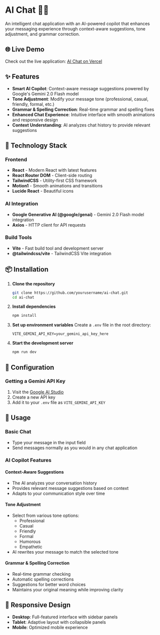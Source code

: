 # AI Chat 🤖💬

An intelligent chat application with an AI-powered copilot that enhances your messaging experience through context-aware suggestions, tone adjustment, and grammar correction.

## 🌐 Live Demo

Check out the live application: [AI Chat on Vercel](https://ai-chat-eta-seven.vercel.app/)

## ✨ Features

- **Smart AI Copilot**: Context-aware message suggestions powered by Google's Gemini 2.0 Flash model
- **Tone Adjustment**: Modify your message tone (professional, casual, friendly, formal, etc.)
- **Grammar & Spelling Correction**: Real-time grammar and spelling fixes
- **Enhanced Chat Experience**: Intuitive interface with smooth animations and responsive design
- **Context Understanding**: AI analyzes chat history to provide relevant suggestions

## 🚀 Technology Stack

### Frontend
- **React** - Modern React with latest features
- **React Router DOM** - Client-side routing
- **TailwindCSS** - Utility-first CSS framework
- **Motion1** - Smooth animations and transitions
- **Lucide React** - Beautiful icons

### AI Integration
- **Google Generative AI (@google/genai)** - Gemini 2.0 Flash model integration
- **Axios** - HTTP client for API requests

### Build Tools
- **Vite** - Fast build tool and development server
- **@tailwindcss/vite** - TailwindCSS Vite integration


## 📦 Installation

1. **Clone the repository**
   ```bash
   git clone https://github.com/yourusername/ai-chat.git
   cd ai-chat
   ```

2. **Install dependencies**
   ```bash
   npm install
   ```

3. **Set up environment variables**
   Create a `.env` file in the root directory:
   ```env
   VITE_GEMINI_API_KEY=your_gemini_api_key_here
   ```

4. **Start the development server**
   ```bash
   npm run dev
   ```

## 🔧 Configuration

### Getting a Gemini API Key

1. Visit the [Google AI Studio](https://makersuite.google.com/app/apikey)
2. Create a new API key
3. Add it to your `.env` file as `VITE_GEMINI_API_KEY`

## 🎯 Usage

### Basic Chat
- Type your message in the input field
- Send messages normally as you would in any chat application

### AI Copilot Features

#### **Context-Aware Suggestions**
- The AI analyzes your conversation history
- Provides relevant message suggestions based on context
- Adapts to your communication style over time

#### **Tone Adjustment**
- Select from various tone options:
  - Professional
  - Casual
  - Friendly
  - Formal
  - Humorous
  - Empathetic
- AI rewrites your message to match the selected tone

#### **Grammar & Spelling Correction**
- Real-time grammar checking
- Automatic spelling corrections
- Suggestions for better word choices
- Maintains your original meaning while improving clarity

## 📱 Responsive Design

- **Desktop**: Full-featured interface with sidebar panels
- **Tablet**: Adaptive layout with collapsible panels
- **Mobile**: Optimized mobile experience 

